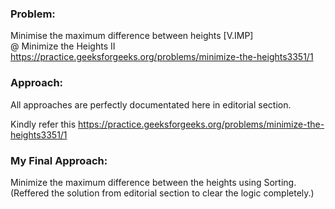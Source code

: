 ### Problem: 
Minimise the maximum difference between heights [V.IMP]   
@ Minimize the Heights II  
https://practice.geeksforgeeks.org/problems/minimize-the-heights3351/1

### Approach:

All approaches are perfectly documentated here in editorial section.

Kindly refer this https://practice.geeksforgeeks.org/problems/minimize-the-heights3351/1

### My Final Approach:

Minimize the maximum difference between the heights using Sorting.     
(Reffered the solution from editorial section to clear the logic completely.)
